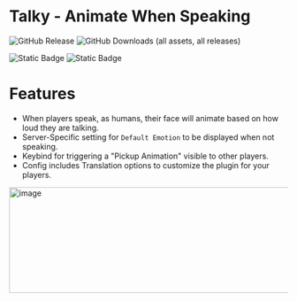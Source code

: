 # Talky - Animate When Speaking

![GitHub Release](https://img.shields.io/github/v/release/tayjay/Talky)
![GitHub Downloads (all assets, all releases)](https://img.shields.io/github/downloads/tayjay/Talky/total)

![Static Badge](https://img.shields.io/badge/LabAPI-1.1.1-blue)
![Static Badge](https://img.shields.io/badge/EXILED-9.8.1-red)



# Features
- When players speak, as humans, their face will animate based on how loud they are talking.
- Server-Specific setting for `Default Emotion` to be displayed when not speaking.
- Keybind for triggering a "Pickup Animation" visible to other players.
- Config includes Translation options to customize the plugin for your players.
<img width="1368" height="191" alt="image" src="https://github.com/user-attachments/assets/c26bb24d-72cd-4db3-95b2-31d89aeef815" />
